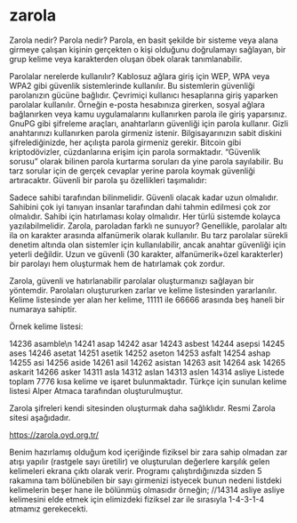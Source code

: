 # zarola

Zarola nedir?
Parola nedir?
Parola, en basit şekilde bir sisteme veya alana girmeye çalışan kişinin gerçekten o kişi olduğunu doğrulamayı sağlayan, bir grup kelime veya karakterden oluşan öbek olarak tanımlanabilir.

Parolalar nerelerde kullanılır?
Kablosuz ağlara giriş için WEP, WPA veya WPA2 gibi güvenlik sistemlerinde kullanılır. Bu sistemlerin güvenliği parolanızın gücüne bağlıdır.
Çevrimiçi kullanıcı hesaplarına giriş yaparken parolalar kullanılır. Örneğin e-posta hesabınıza girerken, sosyal ağlara bağlanırken veya kamu uygulamalarını kullanırken parola ile giriş yaparsınız.
GnuPG gibi şifreleme araçları, anahtarların güvenliği için parola kullanır. Gizli anahtarınızı kullanırken parola girmeniz istenir.
Bilgisayarınızın sabit diskini şifrelediğinizde, her açılışta parola girmeniz gerekir.
Bitcoin gibi kriptodövizler, cüzdanlarına erişim için parola sormaktadır.
“Güvenlik sorusu” olarak bilinen parola kurtarma soruları da yine parola sayılabilir. Bu tarz sorular için de gerçek cevaplar yerine parola koymak güvenliği artıracaktır.
Güvenli bir parola şu özellikleri taşımalıdır:

Sadece sahibi tarafından bilinmelidir.
Güvenli olacak kadar uzun olmalıdır.
Sahibini çok iyi tanıyan insanlar tarafından dahi tahmin edilmesi çok zor olmalıdır.
Sahibi için hatırlaması kolay olmalıdır.
Her türlü sistemde kolayca yazılabilmelidir.
Zarola, paroladan farklı ne sunuyor?
Genellikle, parolalar altı ila on karakter arasında alfanümerik olarak kullanılır. Bu tarz parolalar sürekli denetim altında olan sistemler için kullanılabilir, ancak anahtar güvenliği için yeterli değildir. Uzun ve güvenli (30 karakter, alfanümerik+özel karakterler) bir parolayı hem oluşturmak hem de hatırlamak çok zordur.

Zarola, güvenli ve hatırlanabilir parolalar oluşturmanızı sağlayan bir yöntemdir. Parolaları oluştururken zarlar ve kelime listesinden yararlanılır. Kelime listesinde yer alan her kelime, 11111 ile 66666 arasında beş haneli bir numaraya sahiptir.

Örnek kelime listesi:

14236	asamble\n
14241	asap
14242	asar
14243	asbest
14244	asepsi
14245	ases
14246	asetat
14251	asetik
14252	aseton
14253	asfalt
14254	ashap
14255	asi
14256	aside
14261	asil
14262	asistan
14263	asit
14264	ask
14265	askarit
14266	asker
14311	asla
14312	aslan
14313	aslen
14314	asliye
Listede toplam 7776 kısa kelime ve işaret bulunmaktadır. Türkçe için sunulan kelime listesi Alper Atmaca tarafından oluşturulmuştur.

Zarola şifreleri kendi sitesinden oluşturmak daha sağlıklıdır. Resmi Zarola sitesi aşağıdadır.

https://zarola.oyd.org.tr/

Benim hazırlamış olduğum kod içeriğinde fiziksel bir zara sahip olmadan zar atışı yapılır (rastgele sayı üretilir) ve oluşturulan değerlere karşılık gelen kelimeleri ekrana çıktı olarak verir. Programı çalıştırdığınızda sizden 5 rakamına tam bölünebilen bir sayı girmenizi istyecek bunun nedeni listdeki kelimelerin beşer hane ile bölünmüş olmasıdır örneğin;
//14314	asliye
asliye kelimesini elde etmek için elimizdeki fiziksel zar ile sırasıyla 1-4-3-1-4 atmamız gerekecekti.
